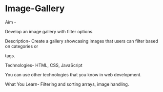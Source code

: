 # Image-Gallery
Aim -

Develop an image gallery with filter options.

Description-
Create a gallery showcasing images that users can filter based on categories or

tags.

Technologies-
HTML, CSS, JavaScript

You can use other technologies that you know in web development.

What You Learn-
Filtering and sorting arrays, image handling.
